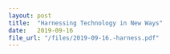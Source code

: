 ```yaml
---
layout: post
title:  "Harnessing Technology in New Ways"
date:   2019-09-16
file_url: "/files/2019-09-16.-harness.pdf"
---
```

